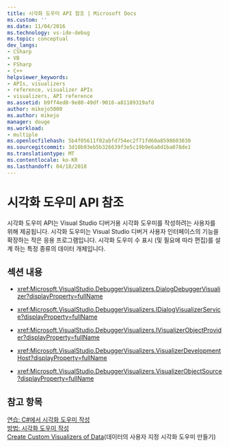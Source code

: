 ```yaml
---
title: 시각화 도우미 API 참조 | Microsoft Docs
ms.custom: ''
ms.date: 11/04/2016
ms.technology: vs-ide-debug
ms.topic: conceptual
dev_langs:
- CSharp
- VB
- FSharp
- C++
helpviewer_keywords:
- APIs, visualizers
- reference, visualizer APIs
- visualizers, API reference
ms.assetid: b9ff4ed0-9e80-49df-9016-a81189319afd
author: mikejo5000
ms.author: mikejo
manager: douge
ms.workload:
- multiple
ms.openlocfilehash: 5b4f05611f02abfd754ec2f71fd60a8598603030
ms.sourcegitcommit: 3d10b93eb5b326639f3e5c19b9e6a8d1ba078de1
ms.translationtype: MT
ms.contentlocale: ko-KR
ms.lasthandoff: 04/18/2018
---
```

# <a name="visualizer-api-reference"></a>시각화 도우미 API 참조
시각화 도우미 API는 Visual Studio 디버거용 시각화 도우미를 작성하려는 사용자를 위해 제공됩니다. 시각화 도우미는 Visual Studio 디버거 사용자 인터페이스의 기능을 확장하는 작은 응용 프로그램입니다. 시각화 도우미 수 표시 (및 필요에 따라 편집)를 설계 하는 특정 종류의 데이터 개체입니다.  
  
## <a name="in-this-section"></a>섹션 내용  
  
-   <xref:Microsoft.VisualStudio.DebuggerVisualizers.DialogDebuggerVisualizer?displayProperty=fullName>  
  
-   <xref:Microsoft.VisualStudio.DebuggerVisualizers.IDialogVisualizerService?displayProperty=fullName>  
  
-   <xref:Microsoft.VisualStudio.DebuggerVisualizers.IVisualizerObjectProvider?displayProperty=fullName>  
  
-   <xref:Microsoft.VisualStudio.DebuggerVisualizers.VisualizerDevelopmentHost?displayProperty=fullName>  
  
-   <xref:Microsoft.VisualStudio.DebuggerVisualizers.VisualizerObjectSource?displayProperty=fullName>  
  
## <a name="see-also"></a>참고 항목  
 [연습: C#에서 시각화 도우미 작성](../debugger/walkthrough-writing-a-visualizer-in-csharp.md)   
 [방법: 시각화 도우미 작성](../debugger/how-to-write-a-visualizer.md)   
 [Create Custom Visualizers of Data](../debugger/create-custom-visualizers-of-data.md)(데이터의 사용자 지정 시각화 도우미 만들기)